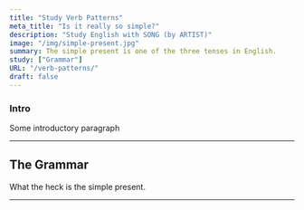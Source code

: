 ```yaml
---
title: "Study Verb Patterns"
meta_title: "Is it really so simple?"
description: "Study English with SONG (by ARTIST)"
image: "/img/simple-present.jpg"
summary: The simple present is one of the three tenses in English.
study: ["Grammar"]
URL: "/verb-patterns/"
draft: false
---
```


### Intro 

Some introductory paragraph 

<hr>

## The Grammar

What the heck is the simple present. 

<hr>
